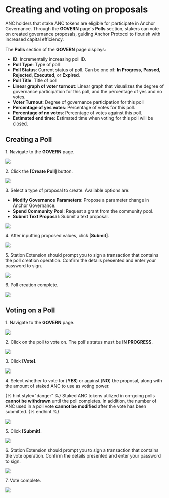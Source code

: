 # Creating and voting on proposals

ANC holders that stake ANC tokens are eligible for participate in Anchor Governance. Through the **GOVERN** page's **Polls** section, stakers can vote on created governance proposals, guiding Anchor Protocol to flourish with increased capital efficiency.&#x20;

The **Polls** section of the **GOVERN** page displays:&#x20;

* **ID**: Incrementally increasing poll ID.
* **Poll Type**: Type of poll
* **Poll Status**: Current status of poll. Can be one of: **In Progress**, **Passed**, **Rejected**, **Executed**, or **Expired**.
* **Poll Title**: Title of poll
* **Linear graph of voter turnout**: Linear graph that visualizes the degree of governance participation for this poll, and the percentage of yes and no votes.
* **Voter Turnout**: Degree of governance participation for this poll
* **Percentage of yes votes**: Percentage of votes for this poll.
* **Percentage of no votes**: Percentage of votes against this poll.
* **Estimated end time**: Estimated time when voting for this poll will be closed.

## Creating a Poll

1\. Navigate to the **GOVERN** page.

![](<../../../.gitbook/assets/Govern - proposal - create - 1.png>)

2\. Click the **\[Create Poll]** button.

![](<../../../.gitbook/assets/Govern - proposal - create - 2.png>)

3\. Select a type of proposal to create. Available options are:

* **Modify Governance Parameters**: Propose a parameter change in Anchor Governance.
* **Spend Community Pool**: Request a grant from the community pool.
* **Submit Text Proposal**: Submit a text proposal.

![](<../../../.gitbook/assets/Govern - proposal - create - 3.png>)

4\. After inputting proposed values, click **\[Submit]**.

![](<../../../.gitbook/assets/Govern - proposal - create - 4.png>)

5\. Station Extension should prompt you to sign a transaction that contains the poll creation operation. Confirm the details presented and enter your password to sign.

![](<../../../.gitbook/assets/Govern - proposal - create - 5.png>)

6\. Poll creation complete.

![](<../../../.gitbook/assets/Govern - proposal - create - 6.png>)

## Voting on a Poll

1\. Navigate to the **GOVERN** page.

![](<../../../.gitbook/assets/Govern - proposal - vote - 1.png>)

2\. Click on the poll to vote on. The poll's status must be **IN PROGRESS**.

![](<../../../.gitbook/assets/Govern - proposal - vote - 2.png>)

3\. Click **\[Vote]**.

![](<../../../.gitbook/assets/Govern - proposal - vote - 3.png>)

4\. Select whether to vote for (**YES**) or against (**NO**) the proposal, along with the amount of staked ANC to use as voting power.

{% hint style="danger" %}
Staked ANC tokens utilized in on-going polls **cannot be withdrawn** until the poll completes. In addition, the number of ANC used in a poll vote **cannot be modified** after the vote has been submitted.
{% endhint %}

![](<../../../.gitbook/assets/Screen Shot 2021-03-11 at 2.43.23 PM.png>)

5\. Click **\[Submit]**.

![](<../../../.gitbook/assets/Screen Shot 2021-03-11 at 2.43.37 PM (1).png>)

6\. Station Extension should prompt you to sign a transaction that contains the vote operation. Confirm the details presented and enter your password to sign.

![](<../../../.gitbook/assets/Govern - proposal - vote - 6.png>)

7\. Vote complete.

![](<../../../.gitbook/assets/Govern - proposal - vote - 7.png>)
